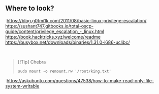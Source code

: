 ## Where to look?
​
https://blog.g0tmi1k.com/2011/08/basic-linux-privilege-escalation/
​
https://sushant747.gitbooks.io/total-oscp-guide/content/privilege_escalation_-_linux.html
​
https://book.hacktricks.xyz/welcome/readme
​
​
https://busybox.net/downloads/binaries/1.31.0-i686-uclibc/

​
​

>[!Tip] Chebra
>```
>sudo mount -o remount,rw '/root/king.txt'
>```

​
https://askubuntu.com/questions/47538/how-to-make-read-only-file-system-writable